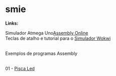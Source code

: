 # smie

<b>Links:</b><BR>

Simulador Atmega Uno<a href=https://wokwi.com/projects/341066839950885460>Assembly Online</a>
<BR>
Teclas de atalho e tutorial para o <a href=https://docs.wokwi.com/pt-BR/guides/diagram-editor> Simulador Wokwi</a>

<BR>Exemplos de programas Assembly

<P>  
<br>01 - <a href=https://wokwi.com/projects/341066839950885460> Pisca Led</a>
